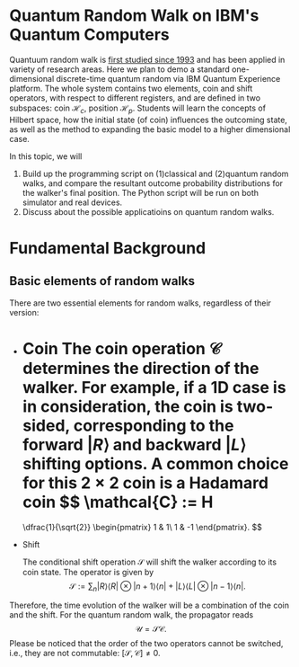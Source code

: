 # Quantum Random Walk on IBM's Quantum Computers
Quantuum random walk is [first studied since 1993](https://journals.aps.org/pra/abstract/10.1103/PhysRevA.48.1687)
and has been applied in variety of research areas. 
Here we plan to demo a standard one-dimensional discrete-time quantum random via IBM Quantum Experience platform. 
The whole system contains two elements, coin and shift operators, with respect to different registers, and are defined in two subspaces: coin $\mathcal{H}_c$, position $\mathcal{H}_p$. 
Students will learn the concepts of Hilbert space, how the initial state (of coin) influences the outcoming state, as well as the method to expanding the basic model to a higher dimensional case. 

In this topic, we will 
1. Build up the programming script on (1)classical and (2)quantum random walks, and compare the resultant outcome probability distributions for the walker's final position. The Python script will be run on both simulator and real devices.
2. Discuss about the possible applicatioins on quantum random walks.


# Fundamental Background

## Basic elements of random walks

There are two essential elements for random walks, regardless of their version:
- Coin
 The coin operation $\mathcal{C}$ determines the direction of the walker.
  For example, if a 1D case is in consideration, the coin is two-sided, corresponding to the forward $|R\rangle$ and backward $|L\rangle$ shifting options.
  A common choice for this $2\times2$ coin is a Hadamard coin
  $$
  \mathcal{C}
  :=
  H
  =
  \dfrac{1}{\sqrt{2}}
  \begin{pmatrix}
  1 & 1\\
  1 & -1
  \end{pmatrix}.
  $$
  
- Shift
  
  The conditional shift operation $\mathcal{S}$ will shift the walker according to its coin state.
  The operator is given by
  $$
  \mathcal{S}
  :=
  \displaystyle\sum_n
  |R\rangle \langle R| \otimes |n+1\rangle \langle n|
  +
  |L\rangle \langle L| \otimes |n-1\rangle \langle n|.
  $$

Therefore, the time evolution of the walker will be a combination of the coin and the shift.
For the quantum random walk, the propagator reads
$$
\mathcal{U} = \mathcal{S} \mathcal{C}.
$$
Please be noticed that the order of the two operators cannot be switched, i.e., they are not commutable: $[\mathcal{S}, \mathcal{C}] \neq 0$.



